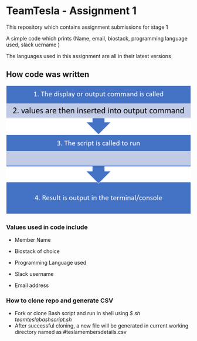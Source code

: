 # TeamTesla - Assignment 1

This repository which contains assignment submissions for stage 1

A simple code which prints (Name, email, biostack, programming language used, slack uername )

The languages used in this assignment are all in their latest versions

## How code was written

![flowchart](Picture1.png)

### Values used in code include

* Member Name

* Biostack of choice

* Programming Language used

* Slack username

* Email address

### How to clone repo and generate CSV

* Fork or clone Bash script and run in shell using *$ sh teamteslabashscript.sh*
* After successful cloning, a new file will be generated in current working directory named as #teslamembersdetails.csv

